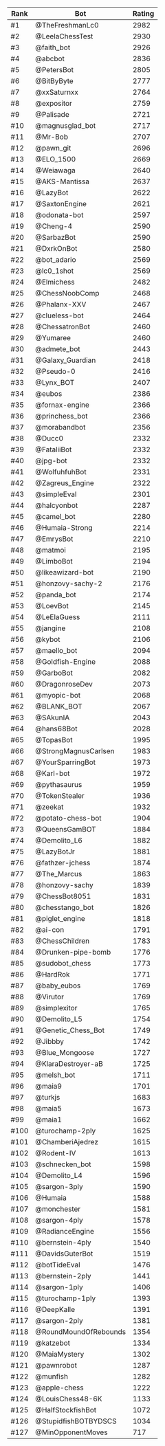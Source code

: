 Rank|Bot|Rating
---|---|---
#1|@TheFreshmanLc0|2982
#2|@LeelaChessTest|2930
#3|@faith_bot|2926
#4|@abcbot|2836
#5|@PetersBot|2805
#6|@BitByByte|2777
#7|@xxSaturnxx|2764
#8|@expositor|2759
#9|@Palisade|2721
#10|@magnusglad_bot|2717
#11|@Mr-Bob|2707
#12|@pawn_git|2696
#13|@ELO_1500|2669
#14|@Weiawaga|2640
#15|@AKS-Mantissa|2637
#16|@LazyBot|2622
#17|@SaxtonEngine|2621
#18|@odonata-bot|2597
#19|@Cheng-4|2590
#20|@SarbazBot|2590
#21|@DxrkOnBot|2580
#22|@bot_adario|2569
#23|@lc0_1shot|2569
#24|@Elmichess|2482
#25|@ChessNoobComp|2468
#26|@Phalanx-XXV|2467
#27|@clueless-bot|2464
#28|@ChessatronBot|2460
#29|@Yumaree|2460
#30|@admete_bot|2443
#31|@Galaxy_Guardian|2418
#32|@Pseudo-0|2416
#33|@Lynx_BOT|2407
#34|@eubos|2386
#35|@fornax-engine|2366
#36|@princhess_bot|2366
#37|@morabandbot|2356
#38|@Ducc0|2332
#39|@FataliiBot|2332
#40|@jpg-bot|2332
#41|@WolfuhfuhBot|2331
#42|@Zagreus_Engine|2322
#43|@simpleEval|2301
#44|@halcyonbot|2287
#45|@camel_bot|2280
#46|@Humaia-Strong|2214
#47|@EmrysBot|2210
#48|@matmoi|2195
#49|@LimboBot|2194
#50|@likeawizard-bot|2190
#51|@honzovy-sachy-2|2176
#52|@panda_bot|2174
#53|@LoevBot|2145
#54|@LeElaGuess|2111
#55|@jangine|2108
#56|@kybot|2106
#57|@maello_bot|2094
#58|@Goldfish-Engine|2088
#59|@GarboBot|2082
#60|@DragonroseDev|2073
#61|@myopic-bot|2068
#62|@BLANK_BOT|2067
#63|@SAkunIA|2043
#64|@hans68Bot|2028
#65|@TopasBot|1995
#66|@StrongMagnusCarlsen|1983
#67|@YourSparringBot|1973
#68|@Karl-bot|1972
#69|@pythasaurus|1959
#70|@TokenStealer|1936
#71|@zeekat|1932
#72|@potato-chess-bot|1904
#73|@QueensGamBOT|1884
#74|@Demolito_L6|1882
#75|@LazyBotJr|1881
#76|@fathzer-jchess|1874
#77|@The_Marcus|1863
#78|@honzovy-sachy|1839
#79|@ChessBot8051|1831
#80|@chesstango_bot|1826
#81|@piglet_engine|1818
#82|@ai-con|1791
#83|@ChessChildren|1783
#84|@Drunken-pipe-bomb|1776
#85|@sudobot_chess|1773
#86|@HardRok|1771
#87|@baby_eubos|1769
#88|@Virutor|1769
#89|@simplexitor|1765
#90|@Demolito_L5|1754
#91|@Genetic_Chess_Bot|1749
#92|@Jibbby|1742
#93|@Blue_Mongoose|1727
#94|@KlaraDestroyer-aB|1725
#95|@melsh_bot|1711
#96|@maia9|1701
#97|@turkjs|1683
#98|@maia5|1673
#99|@maia1|1662
#100|@turochamp-2ply|1625
#101|@ChamberiAjedrez|1615
#102|@Rodent-IV|1613
#103|@schnecken_bot|1598
#104|@Demolito_L4|1596
#105|@sargon-3ply|1590
#106|@Humaia|1588
#107|@monchester|1581
#108|@sargon-4ply|1578
#109|@RadianceEngine|1556
#110|@bernstein-4ply|1540
#111|@DavidsGuterBot|1519
#112|@botTideEval|1476
#113|@bernstein-2ply|1441
#114|@sargon-1ply|1406
#115|@turochamp-1ply|1393
#116|@DeepKalle|1391
#117|@sargon-2ply|1381
#118|@RoundMoundOfRebounds|1354
#119|@katzebot|1334
#120|@MaiaMystery|1302
#121|@pawnrobot|1287
#122|@munfish|1282
#123|@apple-chess|1222
#124|@LouisChess48-6K|1133
#125|@HalfStockfishBot|1072
#126|@StupidfishBOTBYDSCS|1034
#127|@MinOpponentMoves|717
